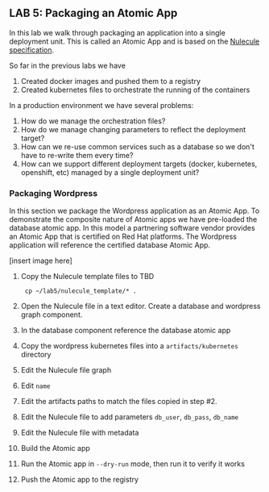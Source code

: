 ## LAB 5: Packaging an Atomic App

In this lab we walk through packaging an application into a single deployment unit. This is called an Atomic App and is based on the [Nulecule specification](https://github.com/projectatomic/nulecule/).

So far in the previous labs we have

1. Created docker images and pushed them to a registry
1. Created kubernetes files to orchestrate the running of the containers

In a production environment we have several problems:

1. How do we manage the orchestration files?
1. How do we manage changing parameters to reflect the deployment target?
1. How can we re-use common services such as a database so we don't have to re-write them every time?
1. How can we support different deployment targets (docker, kubernetes, openshift, etc) managed by a single deployment unit?

### Packaging Wordpress

In this section we package the Wordpress application as an Atomic App. To demonstrate the composite nature of Atomic apps we have pre-loaded the database atomic app. In this model a partnering software vendor provides an Atomic App that is certified on Red Hat platforms. The Wordpress application will reference the certified database Atomic App.

[insert image here]

1. Copy the Nulecule template files to TBD

        cp ~/lab5/nulecule_template/* .

1. Open the Nulecule file in a text editor. Create a database and wordpress graph component.
1. In the database component reference the database atomic app
1. Copy the wordpress kubernetes files into a `artifacts/kubernetes` directory
1. Edit the Nulecule file graph
  1. Edit `name`
  1. Edit the artifacts paths to match the files copied in step #2.
1. Edit the Nulecule file to add parameters `db_user`, `db_pass`, `db_name`
1. Edit the Nulecule file with metadata
1. Build the Atomic app
1. Run the Atomic app in `--dry-run` mode, then run it to verify it works
1. Push the Atomic app to the registry

